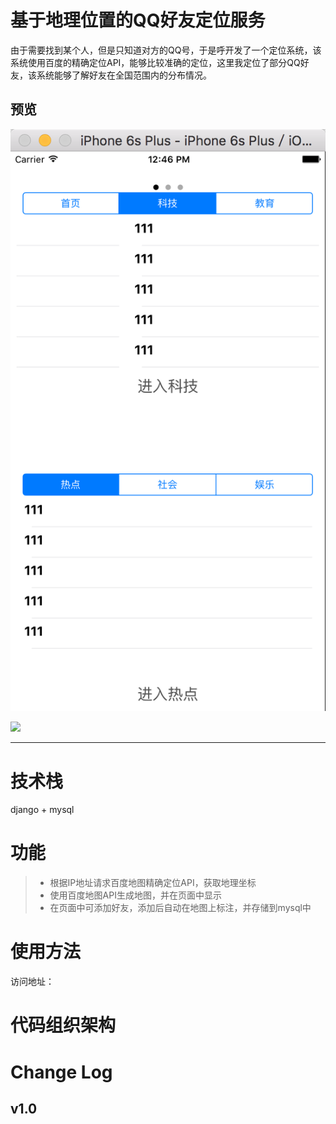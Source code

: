 # 基于地理位置的QQ好友定位服务

由于需要找到某个人，但是只知道对方的QQ号，于是呼开发了一个定位系统，该系统使用百度的精确定位API，能够比较准确的定位，这里我定位了部分QQ好友，该系统能够了解好友在全国范围内的分布情况。

预览
--------
![Alt text](https://github.com/chenyufeng1991/NewsClient/raw/master/Screenshots/2.png)

![](http://op3poqi43.bkt.clouddn.com/mymapgitimg.png)

--------------------

技术栈
=========
django + mysql 

功能
====

> - 根据IP地址请求百度地图精确定位API，获取地理坐标
> - 使用百度地图API生成地图，并在页面中显示
> - 在页面中可添加好友，添加后自动在地图上标注，并存储到mysql中




使用方法
=========
访问地址：

代码组织架构
===========




Change Log 
===================

v1.0 
-------------

